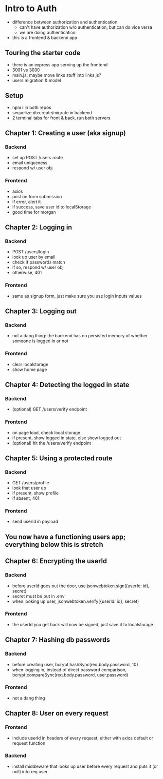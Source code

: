 # Intro to Auth
- difference between authorization and authentication
  - can't have authorization w/o authentication, but can do vice versa
  - we are doing authentication
- this is a frontend & backend app

## Touring the starter code
- there is an express app serving up the frontend
- 3001 vs 3000
- main.js; maybe move links stuff into links.js?
- users migration & model

## Setup
- npm i in both repos
- sequelize db:create/migrate in backend
- 2 terminal tabs for front & back, run both servers

## Chapter 1: Creating a user (aka signup)
### Backend
  - set up POST /users route
  - email uniqueness
  - respond w/ user obj
### Frontend
  - axios
  - post on form submission
  - if error, alert it
  - if success, save user id to localStorage
  - good time for morgan

## Chapter 2: Logging in
### Backend
  - POST /users/login
  - look up user by email
  - check if passwords match
  - if so, respond w/ user obj
  - otherwise, 401
### Frontend
  - same as signup form, just make sure you use login inputs values

## Chapter 3: Logging out
### Backend
  - not a dang thing: the backend has no persisted memory of whether someone is logged in or not
### Frontend
  - clear localstorage
  - show home page

## Chapter 4: Detecting the logged in state
### Backend
  - (optional) GET /users/verify endpoint
### Frontend
  - on page load, check local storage
  - if present, show logged in state, else show logged out
  - (optional) hit the /users/verify endpoint

## Chapter 5: Using a protected route
### Backend
  - GET /users/profile
  - look that user up
  - if present, show profile
  - if absent, 401
### Frontend
  - send userId in payload

## You now have a functioning users app; everything below this is stretch

## Chapter 6: Encrypting the userId
### Backend
  - before userId goes out the door, use jsonwebtoken.sign({userId: id}, secret)
  - secret must be put in .env
  - when looking up user, jsonwebtoken.verify({userId: id}, secret)
### Frontend
  - the userId you get back will now be signed, just save it to localstorage

## Chapter 7: Hashing db passwords
### Backend
  - before creating user, bcrypt.hashSync(req.body.password, 10)
  - when logging in, instead of direct password comparison, bcrypt.compareSync(req.body.password, user.password)
### Frontend
  - not a dang thing

## Chapter 8: User on every request
### Frontend
  - include userId in headers of every request, either with axios default or request function
### Backend
  - install middleware that looks up user before every request and puts it (or null) into req.user